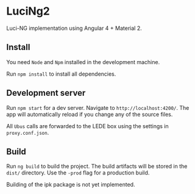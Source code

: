 # LuciNg2

Luci-NG implementation using Angular 4 + Material 2.

## Install
You need `Node` and `Npm` installed in the development machine.

Run `npm install` to install all dependencies.

## Development server

Run `npm start` for a dev server. Navigate to `http://localhost:4200/`. The app will automatically reload if you change any of the source files.

All `Ubus` calls are forwarded to the LEDE box using the settings in `proxy.conf.json`.

## Build

Run `ng build` to build the project. The build artifacts will be stored in the `dist/` directory. Use the `-prod` flag for a production build.

Building of the ipk package is not yet implemented.
